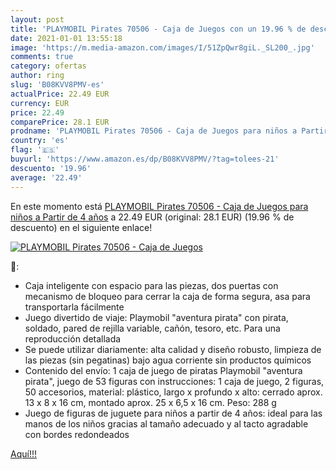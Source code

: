 ```yaml
---
layout: post
title: 'PLAYMOBIL Pirates 70506 - Caja de Juegos con un 19.96 % de descuento'
date: 2021-01-01 13:55:18
image: 'https://m.media-amazon.com/images/I/51ZpQwr8giL._SL200_.jpg'
comments: true
category: ofertas
author: ring
slug: 'B08KVV8PMV-es'
actualPrice: 22.49 EUR
currency: EUR
price: 22.49
comparePrice: 28.1 EUR
prodname: 'PLAYMOBIL Pirates 70506 - Caja de Juegos para niños a Partir de 4 años'
country: 'es'
flag: '🇪🇸'
buyurl: 'https://www.amazon.es/dp/B08KVV8PMV/?tag=tolees-21'
descuento: '19.96'
average: '22.49'
---
```


En este momento está [PLAYMOBIL Pirates 70506 - Caja de Juegos para niños a Partir de 4 años](https://www.amazon.es/dp/B08KVV8PMV/?tag=tolees-21) a 22.49 EUR (original: 28.1 EUR) (19.96 %  de descuento) en el siguiente enlace!

[![PLAYMOBIL Pirates 70506 - Caja de Juegos](https://m.media-amazon.com/images/I/51ZpQwr8giL._SL200_.jpg)](https://www.amazon.es/dp/B08KVV8PMV/?tag=tolees-21)

🔎:

- Caja inteligente con espacio para las piezas, dos puertas con mecanismo de bloqueo para cerrar la caja de forma segura, asa para transportarla fácilmente
- Juego divertido de viaje: Playmobil "aventura pirata" con pirata, soldado, pared de rejilla variable, cañón, tesoro, etc. Para una reproducción detallada
- Se puede utilizar diariamente: alta calidad y diseño robusto, limpieza de las piezas (sin pegatinas) bajo agua corriente sin productos químicos
- Contenido del envío: 1 caja de juego de piratas Playmobil "aventura pirata", juego de 53 figuras con instrucciones: 1 caja de juego, 2 figuras, 50 accesorios, material: plástico, largo x profundo x alto: cerrado aprox. 13 x 8 x 16 cm, montado aprox. 25 x 6,5 x 16 cm. Peso: 288 g
- Juego de figuras de juguete para niños a partir de 4 años: ideal para las manos de los niños gracias al tamaño adecuado y al tacto agradable con bordes redondeados

[Aquí!!!](https://www.amazon.es/dp/B08KVV8PMV/?tag=tolees-21)
